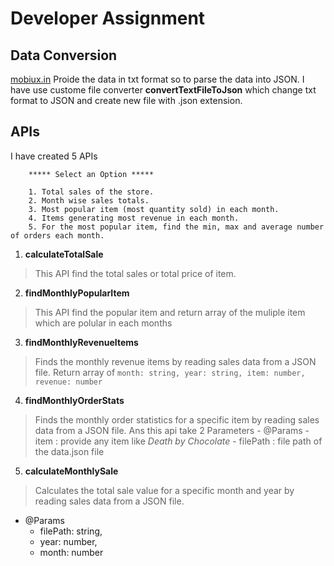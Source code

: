 # Developer Assignment

## Data Conversion
[mobiux.in](https://www.mobiux.in/assignment/sales-data.txt) Proide the data in txt format so to parse the data into JSON. I have use custome file converter **convertTextFileToJson** which change txt format to JSON and create new file with .json extension.


## APIs
I have created 5 APIs

```
    ***** Select an Option *****

    1. Total sales of the store.
    2. Month wise sales totals.
    3. Most popular item (most quantity sold) in each month.
    4. Items generating most revenue in each month.
    5. For the most popular item, find the min, max and average number of orders each month.
```

1. **calculateTotalSale**
> This API find the total sales or total price of item.

2. **findMonthlyPopularItem**
> This API find the popular item and return array of the muliple item which are polular in each months 

3. **findMonthlyRevenueItems**
> Finds the monthly revenue items by reading sales data from a JSON file. Return array of 
    ```
        month: string,
        year: string,
        item: number,
        revenue: number
    ```

4. **findMonthlyOrderStats**
> Finds the monthly order statistics for a specific item by reading sales data from a JSON file.
    Ans this api take 2 Parameters
    - @Params
        - item : provide any item like *Death by Chocolate*
        - filePath : file path of the data.json file

5. **calculateMonthlySale** 
> Calculates the total sale value for a specific month and year by reading sales data from a JSON file.
   - @Params
       - filePath: string, 
       - year: number, 
       - month: number


